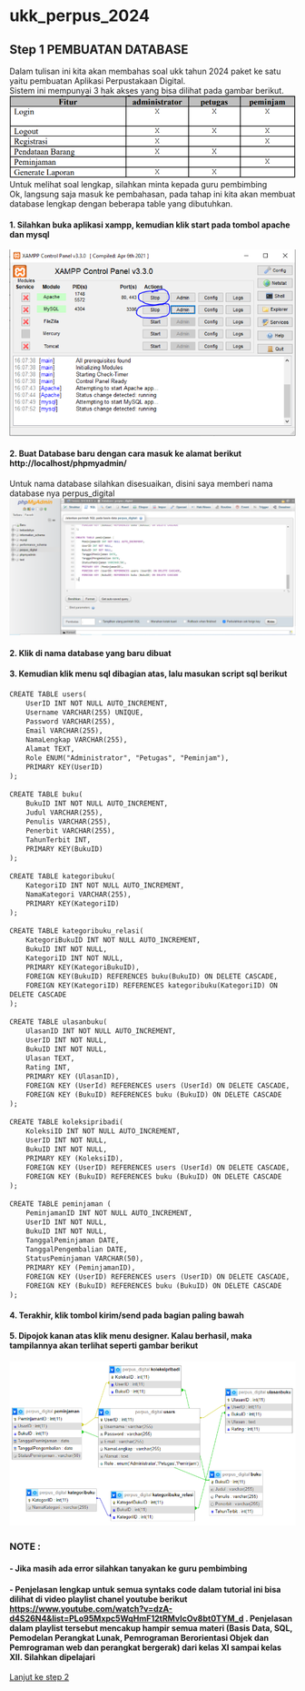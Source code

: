 # ukk_perpus_2024

## Step 1 PEMBUATAN DATABASE
Dalam tulisan ini kita akan membahas soal ukk tahun 2024 paket ke satu yaitu pembuatan Aplikasi Perpustakaan Digital.<br>
Sistem ini mempunyai 3 hak akses yang bisa dilihat pada gambar berikut.<br>
![Alt text](https://github.com/irawankilmer/ukk_perpus_2024/blob/main/img/Role.PNG) <br>
Untuk melihat soal lengkap, silahkan minta kepada guru pembimbing<br>
Ok, langsung saja masuk ke pembahasan, pada tahap ini kita akan membuat database lengkap dengan beberapa table yang dibutuhkan.

#### 1. Silahkan buka aplikasi xampp, kemudian klik start pada tombol apache dan mysql
![](https://github.com/irawankilmer/ukk_perpus_2024/blob/main/img/1.PNG)
#### 2. Buat Database baru dengan cara masuk ke alamat berikut http://localhost/phpmyadmin/
Untuk nama database silahkan disesuaikan, disini saya memberi nama database nya perpus_digital
![](https://github.com/irawankilmer/ukk_perpus_2024/blob/main/img/2.PNG)
#### 2. Klik di nama database yang baru dibuat
#### 3. Kemudian klik menu sql dibagian atas, lalu masukan script sql berikut
```
CREATE TABLE users(
    UserID INT NOT NULL AUTO_INCREMENT,
    Username VARCHAR(255) UNIQUE,
    Password VARCHAR(255),
    Email VARCHAR(255),
    NamaLengkap VARCHAR(255),
    Alamat TEXT,
    Role ENUM("Administrator", "Petugas", "Peminjam"),
    PRIMARY KEY(UserID)
);

CREATE TABLE buku(
    BukuID INT NOT NULL AUTO_INCREMENT,
    Judul VARCHAR(255),
    Penulis VARCHAR(255),
    Penerbit VARCHAR(255),
    TahunTerbit INT,
    PRIMARY KEY(BukuID)
);

CREATE TABLE kategoribuku(
    KategoriID INT NOT NULL AUTO_INCREMENT,
    NamaKategori VARCHAR(255),
    PRIMARY KEY(KategoriID)
);

CREATE TABLE kategoribuku_relasi(
    KategoriBukuID INT NOT NULL AUTO_INCREMENT,
    BukuID INT NOT NULL,
    KategoriID INT NOT NULL,
    PRIMARY KEY(KategoriBukuID),
    FOREIGN KEY(BukuID) REFERENCES buku(BukuID) ON DELETE CASCADE,
    FOREIGN KEY(KategoriID) REFERENCES kategoribuku(KategoriID) ON DELETE CASCADE
);

CREATE TABLE ulasanbuku(
    UlasanID INT NOT NULL AUTO_INCREMENT,
    UserID INT NOT NULL,
    BukuID INT NOT NULL,
    Ulasan TEXT,
    Rating INT,
    PRIMARY KEY (UlasanID),
    FOREIGN KEY (UserId) REFERENCES users (UserId) ON DELETE CASCADE,
    FOREIGN KEY (BukuID) REFERENCES buku (BukuID) ON DELETE CASCADE
);

CREATE TABLE koleksipribadi(
    KoleksiID INT NOT NULL AUTO_INCREMENT,
    UserID INT NOT NULL,
    BukuID INT NOT NULL,
    PRIMARY KEY (KoleksiID),
    FOREIGN KEY (UserID) REFERENCES users (UserId) ON DELETE CASCADE,
    FOREIGN KEY (BukuID) REFERENCES buku (BukuID) ON DELETE CASCADE
);

CREATE TABLE peminjaman (
    PeminjamanID INT NOT NULL AUTO_INCREMENT,
    UserID INT NOT NULL,
    BukuID INT NOT NULL,
    TanggalPeminjaman DATE,
    TanggalPengembalian DATE,
    StatusPeminjaman VARCHAR(50),
    PRIMARY KEY (PeminjamanID),
    FOREIGN KEY (UserID) REFERENCES users (UserID) ON DELETE CASCADE,
    FOREIGN KEY (BukuID) REFERENCES buku (BukuID) ON DELETE CASCADE
);
```

#### 4. Terakhir, klik tombol kirim/send pada bagian paling bawah
#### 5. Dipojok kanan atas klik menu designer. Kalau berhasil, maka tampilannya akan terlihat seperti gambar berikut

![Alt text](https://github.com/irawankilmer/ukk_perpus_2024/blob/main/img/database%20design.PNG)

### NOTE :
#### - Jika masih ada error silahkan tanyakan ke guru pembimbing
#### - Penjelasan lengkap untuk semua syntaks code dalam tutorial ini bisa dilihat di video playlist chanel youtube berikut https://www.youtube.com/watch?v=dzA-d4S26N4&list=PLo95Mxpc5WqHmF12tRMvIcOv8bt0TYM_d . Penjelasan dalam playlist tersebut mencakup hampir semua materi (Basis Data, SQL, Pemodelan Perangkat Lunak, Pemrograman Berorientasi Objek dan Pemrograman web dan perangkat bergerak) dari kelas XI sampai kelas XII. Silahkan dipelajari
[Lanjut ke step 2](https://github.com/irawankilmer/ukk_perpus_2024/tree/step-2)
